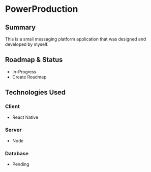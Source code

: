 # PowerProduction

## Summary

This is a small messaging platform application that was designed and developed by myself.

## Roadmap & Status

- In-Progress
- Create Roadmap

## Technologies Used

### Client

- React Native

### Server

- Node

### Database

- Pending